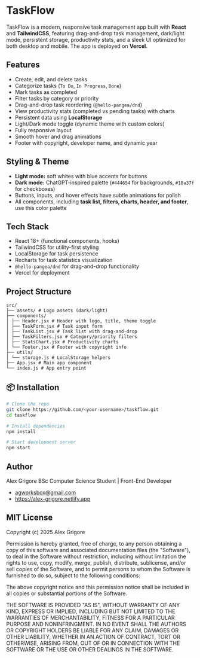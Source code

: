 # TaskFlow

TaskFlow is a modern, responsive task management app built with **React** and **TailwindCSS**, featuring drag-and-drop task management, dark/light mode, persistent storage, productivity stats, and a sleek UI optimized for both desktop and mobile. The app is deployed on **Vercel**.

## Features

-   Create, edit, and delete tasks
-   Categorize tasks (`To Do`, `In Progress`, `Done`)
-   Mark tasks as completed
-   Filter tasks by category or priority
-   Drag-and-drop task reordering (`@hello-pangea/dnd`)
-   View productivity stats (completed vs pending tasks) with charts
-   Persistent data using **LocalStorage**
-   Light/Dark mode toggle (dynamic theme with custom colors)
-   Fully responsive layout
-   Smooth hover and drag animations
-   Footer with copyright, developer name, and dynamic year

## Styling & Theme

-   **Light mode:** soft whites with blue accents for buttons
-   **Dark mode:** ChatGPT-inspired palette (`#444654` for backgrounds, `#10a37f` for checkboxes)
-   Buttons, inputs, and hover effects have subtle animations for polish
-   All components, including **task list, filters, charts, header, and footer**, use this color palette

## Tech Stack

-   React 18+ (functional components, hooks)
-   TailwindCSS for utility-first styling
-   LocalStorage for task persistence
-   Recharts for task statistics visualization
-   `@hello-pangea/dnd` for drag-and-drop functionality
-   Vercel for deployment

## Project Structure

```
src/
├── assets/ # Logo assets (dark/light)
├── components/
│ ├── Header.jsx # Header with logo, title, theme toggle
│ ├── TaskForm.jsx # Task input form
│ ├── TaskList.jsx # Task list with drag-and-drop
│ ├── TaskFilters.jsx # Category/priority filters
│ ├── StatsChart.jsx # Productivity charts
│ └── Footer.jsx # Footer with copyright info
├── utils/
│ └── storage.js # LocalStorage helpers
├── App.jsx # Main app component
└── index.js # App entry point
```

## 📦 Installation

```bash
# Clone the repo
git clone https://github.com/<your-username>/taskflow.git
cd taskflow
```

```bash
# Install dependencies
npm install
```

```bash
# Start development server
npm start
```

## Author

Alex Grigore
BSc Computer Science Student | Front-End Developer

-   agworksbox@gmail.com
-   https://alex-grigore.netlify.app

## MIT License

Copyright (c) 2025 Alex Grigore

Permission is hereby granted, free of charge, to any person obtaining a copy
of this software and associated documentation files (the "Software"), to deal
in the Software without restriction, including without limitation the rights
to use, copy, modify, merge, publish, distribute, sublicense, and/or sell
copies of the Software, and to permit persons to whom the Software is
furnished to do so, subject to the following conditions:

The above copyright notice and this permission notice shall be included in all
copies or substantial portions of the Software.

THE SOFTWARE IS PROVIDED "AS IS", WITHOUT WARRANTY OF ANY KIND, EXPRESS OR
IMPLIED, INCLUDING BUT NOT LIMITED TO THE WARRANTIES OF MERCHANTABILITY,
FITNESS FOR A PARTICULAR PURPOSE AND NONINFRINGMENT. IN NO EVENT SHALL THE
AUTHORS OR COPYRIGHT HOLDERS BE LIABLE FOR ANY CLAIM, DAMAGES OR OTHER
LIABILITY, WHETHER IN AN ACTION OF CONTRACT, TORT OR OTHERWISE, ARISING FROM,
OUT OF OR IN CONNECTION WITH THE SOFTWARE OR THE USE OR OTHER DEALINGS IN THE
SOFTWARE.
